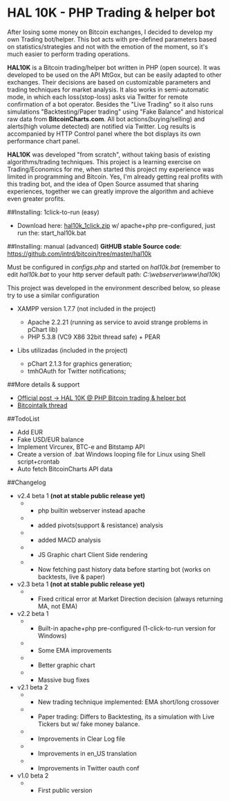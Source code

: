 # HAL 10K - PHP Trading & helper bot

After losing some money on Bitcoin exchanges, I decided to develop my own Trading bot/helper. This bot acts with pre-defined parameters based on statistics/strategies and not with the emotion of the moment, so it's much easier to perform trading operations.

**HAL10K** is a Bitcoin trading/helper bot written in PHP (open source). It was developed to be used on the API MtGox, but can be easily adapted to other exchanges. Their decisions are based on customizable parameters and trading techniques for market analysis. It also works in semi-automatic mode, in which each loss(stop-loss) asks via Twitter for remote confirmation of a bot operator. Besides the "Live Trading" so it also runs simulations "Backtesting/Paper trading" using "Fake Balance" and historical raw data from **BitcoinCharts.com**. All bot actions(buying/selling) and alerts(high volume detected) are notified via Twitter. Log results is accompanied by HTTP Control panel where the bot displays its own performance chart panel.

**HAL10K** was developed "from scratch", without taking basis of existing algorithms/trading techniques. This project is a learning exercise on Trading/Economics for me, when started this project my experience was limited in programming and Bitcoin. Yes, I'm already getting real profits with this trading bot, and the idea of ​​Open Source assumed that sharing experiences, together we can greatly improve the algorithm and achieve even greater profits.

##Installing: 1click-to-run (easy)
* Download here: [hal10k_1click.zip](https://mega.nz/#!3YgVFC7S!KJ2S-T2Z9oXtpdL-gOkiFXBNXpbiolqQDZ1hjo58X_M) w/ apache+php pre-configured, just run the: start_hal10k.bat

##Installing: manual (advanced)
**GitHUB stable Source code**: https://github.com/intrd/bitcoin/tree/master/hal10k

Must be configured in *configs.php* and started on *hal10k.bat* (remember to edit *hal10k.bat* to your http server default path: *C:\webserver\www\hal10k*)   

This project was developed in the environment described below, so please try to use a similar configuration
* XAMPP version 1.7.7 (not included in the project)
   * Apache 2.2.21 (running as service to avoid strange problems in pChart lib)   
   * PHP 5.3.8 (VC9 X86 32bit thread safe) + PEAR   

* Libs utilizadas (included in the project)
   * pChart 2.1.3 for graphics generation;  
   * tmhOAuth for Twitter notifications;  

##More details & support
* [Official post -> HAL 10K @ PHP Bitcoin trading & helper bot](http://dann.com.br/hal-10k-php-trading-helper-bot/)
* [Bitcointalk thread](https://bitcointalk.org/index.php?topic=391630)

##TodoList
- Add EUR 
- Fake USD/EUR balance
- Implement Vircurex, BTC-e and Bitstamp API
- Create a version of .bat Windows looping file for Linux using Shell script+crontab 
- Auto fetch BitcoinCharts API data

##Changelog
* v2.4 beta 1 **(not at stable public release yet)**
   * - php builtin webserver instead apache
   * - added pivots(support & resistance) analysis
   * - added MACD analysis
   * - JS Graphic chart Client Side rendering
   * - Now fetching past history data before starting bot (works on backtests, live & paper)
* v2.3 beta 1 **(not at stable public release yet)**
   * - Fixed critical error at Market Direction decision (always returning MA, not EMA)
* v2.2 beta 1
   * - Built-in apache+php pre-configured (1-click-to-run version for Windows)
   * - Some EMA improvements
   * - Better graphic chart
   * - Massive bug fixes
* v2.1 beta 2
   * - New trading technique implemented: EMA short/long crossover
   * - Paper trading: Differs to Backtesting, its a simulation with Live Tickers but w/ fake money balance.
   * - Improvements in Clear Log file
   * - Improvements in en_US translation
   * - Improvements in Twitter oauth conf
* v1.0 beta 2
   * - First public version

